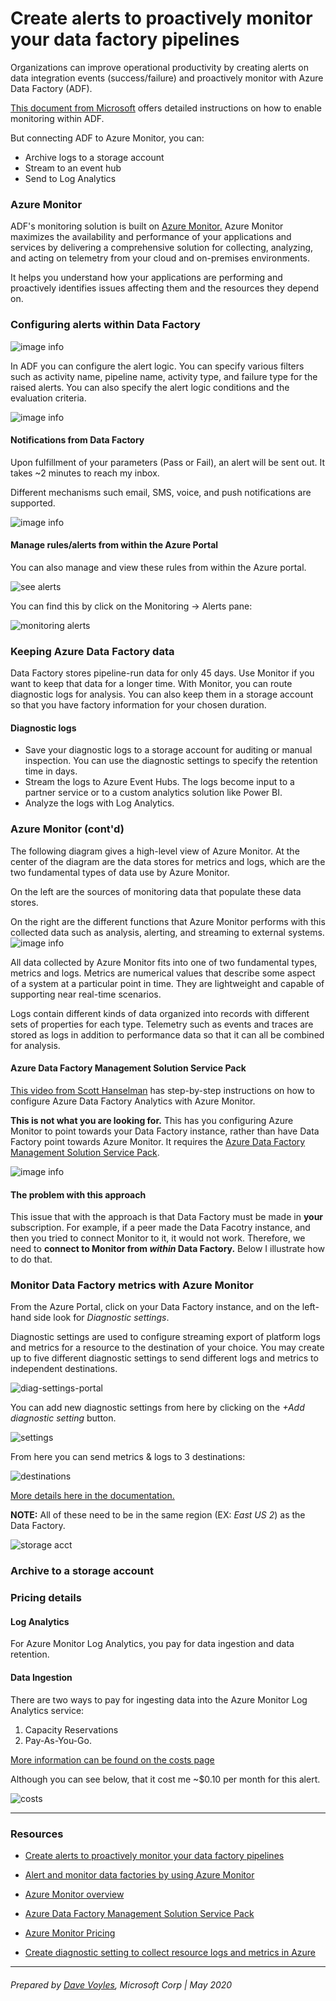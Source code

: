 
# Create alerts to proactively monitor your data factory pipelines

Organizations can improve operational productivity by creating alerts on data integration events (success/failure) and proactively monitor with Azure Data Factory (ADF).

[This document from Microsoft](https://azure.microsoft.com/en-us/blog/create-alerts-to-proactively-monitor-your-data-factory-pipelines/) offers detailed instructions on how to enable monitoring within ADF.

But connecting ADF to Azure Monitor, you can:
* Archive logs to a storage account
* Stream to an event hub
* Send to Log Analytics

### Azure Monitor
ADF's monitoring solution is built on [Azure Monitor.](https://docs.microsoft.com/en-us/azure/azure-monitor/overview) Azure Monitor maximizes the availability and performance of your applications and services by delivering a comprehensive solution for collecting, analyzing, and acting on telemetry from your cloud and on-premises environments. 

It helps you understand how your applications are performing and proactively identifies issues affecting them and the resources they depend on.

### Configuring alerts within Data Factory

![image info](./img/1-criteria.png)

In ADF you can configure the alert logic. You can specify various filters such as activity name, pipeline name, activity type, and failure type for the raised alerts. You can also specify the alert logic conditions and the evaluation criteria.

![image info](./img/2-alert_logic.png)

#### Notifications from Data Factory 
Upon fulfillment of your parameters (Pass or Fail), an alert will be sent out. It takes ~2 minutes to reach my inbox. 

Different mechanisms such email, SMS, voice, and push notifications are supported.

![image info](./img/3-alert_email.png)

#### Manage rules/alerts from within the Azure Portal
You can also manage and view these rules from within the Azure portal.

![see alerts](./img/11-see_alert_rules.png)

You can find this by click on the Monitoring -> Alerts pane:

![monitoring alerts](./img/12-monitoring-alerts.png)

### Keeping Azure Data Factory data
Data Factory stores pipeline-run data for only 45 days. Use Monitor if you want to keep that data for a longer time. With Monitor, you can route diagnostic logs for analysis. You can also keep them in a storage account so that you have factory information for your chosen duration.

#### Diagnostic logs
* Save your diagnostic logs to a storage account for auditing or manual inspection. You can use the diagnostic settings to specify the retention time in days.
* Stream the logs to Azure Event Hubs. The logs become input to a partner service or to a custom analytics solution like Power BI.
* Analyze the logs with Log Analytics.

### Azure Monitor (cont'd)
The following diagram gives a high-level view of Azure Monitor. At the center of the diagram are the data stores for metrics and logs, which are the two fundamental types of data use by Azure Monitor. 

On the left are the sources of monitoring data that populate these data stores. 

On the right are the different functions that Azure Monitor performs with this collected data such as analysis, alerting, and streaming to external systems.
![image info](./img/4-az_monitor.png)

All data collected by Azure Monitor fits into one of two fundamental types, metrics and logs. Metrics are numerical values that describe some aspect of a system at a particular point in time. They are lightweight and capable of supporting near real-time scenarios.

 Logs contain different kinds of data organized into records with different sets of properties for each type. Telemetry such as events and traces are stored as logs in addition to performance data so that it can all be combined for analysis.

 #### Azure Data Factory Management Solution Service Pack
[This video from Scott Hanselman](https://docs.microsoft.com/en-us/azure/data-factory/monitor-using-azure-monitor#monitor-data-factory-metrics-with-azure-monitor) has step-by-step instructions on how to configure Azure Data Factory Analytics with Azure Monitor.  

**This is not what you are looking for.** This has you configuring Azure Monitor to point towards your Data Factory instance, rather than have Data Factory point towards Azure Monitor.  It requires the 
 [Azure Data Factory Management Solution Service Pack](https://azuremarketplace.microsoft.com/en-us/marketplace/apps/Microsoft.AzureDataFactoryAnalytics?src=azserv&tab=Overview).

![image info](./img/5-adf_mgmt_sol.png)

#### The problem with this approach
This issue that with the approach is that Data Factory must be made in **your** subscription. For example, if a peer made the Data Facotry instance, and then you tried to connect Monitor to it, it would not work. Therefore, we need to **connect to  Monitor from *within* Data Factory.** Below I illustrate how to do that. 

### Monitor Data Factory metrics with Azure Monitor
From the Azure Portal, click on your Data Factory instance, and on the left-hand side look  for *Diagnostic settings*. 

Diagnostic settings are used to configure streaming export of platform logs and metrics for a resource to the destination of your choice. You may create up to five different diagnostic settings to send different logs and metrics to independent destinations.

![diag-settings-portal](./img/8-portal_diag.png)

You can add new diagnostic settings from here by clicking on the *+Add diagnostic setting* button. 

![settings](./img/9-create_new_settings.png)

From here you can send metrics & logs to 3 destinations:

![destinations](./img/14-destinations.png)


[More details here in the documentation.](https://docs.microsoft.com/en-us/azure/azure-monitor/platform/diagnostic-settings)

**NOTE:** All of these need to be in the same region (EX: *East US 2*) as the Data Factory.

![storage acct](./img/10-storage_acct.png)


### Archive to a storage account

### Pricing details
#### Log Analytics
For Azure Monitor Log Analytics, you pay for data ingestion and data retention.

#### Data Ingestion
There are two ways to pay for ingesting data into the Azure Monitor Log Analytics service: 
1. Capacity Reservations 
2. Pay-As-You-Go.

[More information can be found on the costs page](https://azure.microsoft.com/en-us/pricing/details/monitor/)

Although you can see below, that it cost me ~$0.10 per month for this alert.

![costs](./img/13-costs.png)

---------------
### Resources
* [Create alerts to proactively monitor your data factory pipelines](https://azure.microsoft.com/en-us/blog/create-alerts-to-proactively-monitor-your-data-factory-pipelines/)

* [Alert and monitor data factories by using Azure Monitor](https://docs.microsoft.com/en-us/azure/data-factory/monitor-using-azure-monitor#monitor-data-factory-metrics-with-azure-monitor)

* [Azure Monitor overview](https://docs.microsoft.com/en-us/azure/azure-monitor/overview)

* [Azure Data Factory Management Solution Service Pack](https://azuremarketplace.microsoft.com/en-us/marketplace/apps/Microsoft.AzureDataFactoryAnalytics?src=azserv&tab=Overview)

* [Azure Monitor Pricing](https://azure.microsoft.com/en-us/pricing/details/monitor/)

* [Create diagnostic setting to collect resource logs and metrics in Azure](https://docs.microsoft.com/en-us/azure/azure-monitor/platform/diagnostic-settings)

-----------------
###### Prepared by [Dave Voyles](dvoyles@microsoft.com), Microsoft Corp | May 2020